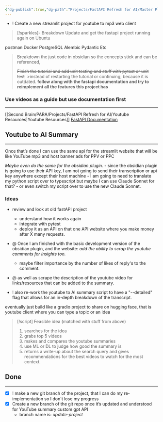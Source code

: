 ```yaml
---
{"dg-publish":true,"dg-path":"Projects/FastAPI Refresh for AI/Master Plan.md","permalink":"/projects/fast-api-refresh-for-ai/master-plan/","noteIcon":"","updated":"2024-08-22T10:44:46.084-07:00"}
---
```



- ! Create a new streamlit project for youtube to mp3 web client


>[!sparkles]- Breakdown
> Update and get the fastapi project running again on Ubuntu
>
 postman
 Docker
 PostgreSQL
 Alembic
 Pydantic
 Etc
>
>Breakdown the just code in obsidian so the concepts stick and can be referenced, 
>
>~~Finish the tutorial and add unit testing and stuff with pytest or unit test~~ 
	>instead of restarting the tutorial or continuing, because it is outdated. **follow along with the fastapi documentation and try to reimplement all the features this project has**
>

### Use videos as a guide but use documentation first
---
[[Second Brain/PARA/Projects/FastAPI Refresh for AI/Youtube Resources\|Youtube Resources]]
[FastAPI Documentation](https://fastapi.tiangolo.com/tutorial/)

## Youtube to AI Summary
---
Once that’s done I can use the same api for the streamlit website that will be like YouTube mp3 and host banner ads for PPV or PPC

*Maybe even do the same for the obsidian plugin.*
	- since the obsidian plugin is going to use their API key, I am not going to send their transcription or api key anywhere except their host machine
	- I am going to need to translate my python script over to typescript but maybe I can use Claude Sonnet for that? 
	- or even switch my script over to use the new Claude Sonnet. 

### Ideas

- review and look at old fastAPI project
	- understand how it works again
	- integrate with pytest
	- deploy it as an API on that one API website where you make money after X many requests.


- @ Once I am finished with the basic development version of the obsidian plugin, and the website:  *add the ability to scrap the youtube comments for insights too.*
    - maybe filter importance by the number of likes of reply's to the comment.

- @ as well as scrape the description of the youtube video for links/resources that can be added to the summary.

- ! also re-work the youtube to AI summary script to have a "--detailed" flag
that allows for an in-depth breakdown of the transcript.

eventually just build like a gradio project to share on hugging face, that is youtube client where you can type a topic or an idea 


>[!script] Feasible idea (matched with stuff from above)
> 1. searches for the idea
> 2. grabs top 5 videos
> 3. makes and compares the youtube summaries
> 4. use ML or DL to judge how good the summary is
> 5. returns a write-up about the search query and gives recommendations for the best videos to watch for the most context.

## Done
---
 
- [x] ! make a new git branch of the project, that I can do my re-implementation so I don't lose my progress
- [x] Create a new branch of the git repo once it’s updated and understood for YouTube summary custom gpt API
	- branch name is: *update-project*
